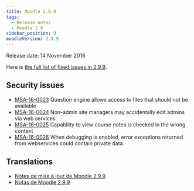 ```yaml
---
title: Moodle 2.9.9
tags:
  - Release notes
  - Moodle 2.9
sidebar_position: 9
moodleVersion: 2.9.9
---
```


Release date: 14 November 2016

Here is [the full list of fixed issues in 2.9.9](https://tracker.moodle.org/secure/IssueNavigator!executeAdvanced.jspa?jqlQuery=project+%3D+mdl+AND+resolution+%3D+fixed+AND+fixVersion+in+%28%222.9.9%22%29+ORDER+BY+priority+DESC&runQuery=true&clear=true).

## Security issues

- [MSA-16-0023](https://moodle.org/mod/forum/discuss.php?d=343275) Question engine allows access to files that should not be available
- [MSA-16-0024](https://moodle.org/mod/forum/discuss.php?d=343276) Non-admin site managers may accidentally edit admins via web services
- [MSA-16-0025](https://moodle.org/mod/forum/discuss.php?d=343277) Capability to view course notes is checked in the wrong context
- [MSA-16-0026](https://moodle.org/mod/forum/discuss.php?d=343278) When debugging is enabled, error exceptions returned from webservices could contain private data.

## Translations

- [Notes de mise à jour de Moodle 2.9.9](https://docs.moodle.org/fr/Notes_de_mise_à_jour_de_Moodle_2.9.9)
- [Notas de Moodle 2.9.9](https://docs.moodle.org/es/Notas_de_Moodle_2.9.9)
